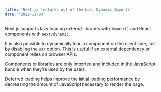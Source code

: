 ```yaml
---
title: 'Next.js features out of the box: Dynamic Imports'
date: '2022-11-03'
---
```


Next.js supports lazy loading external libraries with `import()` and React components with `next/dynamic`.

It is also possible to dynamically load a component on the client side, just by disabling the `ssr` option. This is useful if an external dependency or component relies on browser APIs.

Components or libraries are only imported and included in the JavaScript bundle when they’re used by the users.

Deferred loading helps improve the initial loading performance by decreasing the amount of JavaScript necessary to render the page. 
